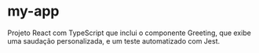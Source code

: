 # my-app
 Projeto React com TypeScript que inclui o componente Greeting, que exibe uma saudação personalizada, e um teste automatizado com Jest.
